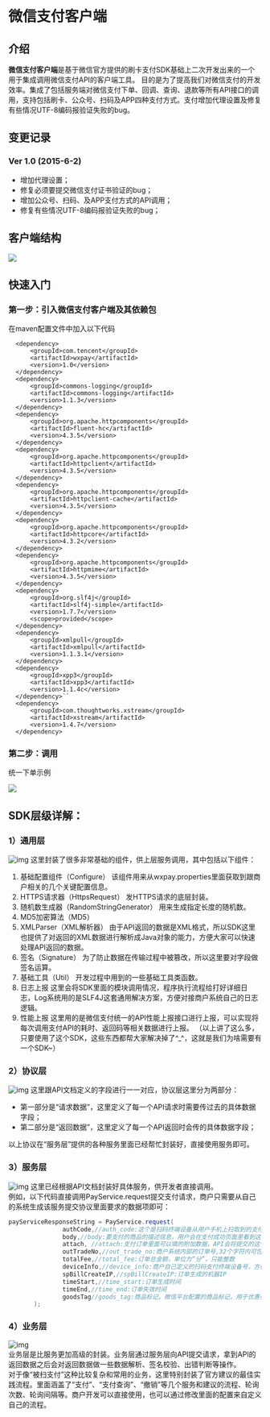 # 微信支付客户端

## 介绍 

 **微信支付客户端**是基于微信官方提供的刷卡支付SDK基础上二次开发出来的一个用于集成调用微信支付API的客户端工具。 目的是为了提高我们对微信支付的开发效率。集成了包括服务端对微信支付下单、回调、查询、退款等所有API接口的调用，支持包括刷卡、公众号、扫码及APP四种支付方式。支付增加代理设置及修复有些情况UTF-8编码报验证失败的bug。

## 变更记录 

### Ver 1.0 (2015-6-2)
 * 增加代理设置；
 * 修复必须要提交微信支付证书验证的bug；
 * 增加公众号、扫码、及APP支付方式的API调用；
 * 修复有些情况UTF-8编码报验证失败的bug；


## 客户端结构 

![](http://i.imgur.com/ItGmuuS.png)

## 快速入门 

### 第一步：引入微信支付客户端及其依赖包 

在maven配置文件中加入以下代码

 ```
   <dependency>
       <groupId>com.tencent</groupId>
       <artifactId>wxpay</artifactId>
       <version>1.0</version>
   </dependency>
   <dependency>
       <groupId>commons-logging</groupId>
       <artifactId>commons-logging</artifactId>
       <version>1.1.3</version>
   </dependency>
   <dependency>
       <groupId>org.apache.httpcomponents</groupId>
       <artifactId>fluent-hc</artifactId>
       <version>4.3.5</version>
   </dependency>
   <dependency>
       <groupId>org.apache.httpcomponents</groupId>
       <artifactId>httpclient</artifactId>
       <version>4.3.5</version>
   </dependency>
   <dependency>
       <groupId>org.apache.httpcomponents</groupId>
       <artifactId>httpclient-cache</artifactId>
       <version>4.3.5</version>
   </dependency>
   <dependency>
       <groupId>org.apache.httpcomponents</groupId>
       <artifactId>httpcore</artifactId>
       <version>4.3.2</version>
   </dependency>
   <dependency>
       <groupId>org.apache.httpcomponents</groupId>
       <artifactId>httpmime</artifactId>
       <version>4.3.5</version>
   </dependency>
   <dependency>
       <groupId>org.slf4j</groupId>
       <artifactId>slf4j-simple</artifactId>
       <version>1.7.7</version>
       <scope>provided</scope>
   </dependency>
   <dependency>
       <groupId>xmlpull</groupId>
       <artifactId>xmlpull</artifactId>
       <version>1.1.3.1</version>
   </dependency>
   <dependency>
       <groupId>xpp3</groupId>
       <artifactId>xpp3</artifactId>
       <version>1.1.4c</version>
   </dependency>``
   <dependency>
       <groupId>com.thoughtworks.xstream</groupId>
       <artifactId>xstream</artifactId>
       <version>1.4.7</version>
   </dependency>
```

### 第二步：调用 

统一下单示例

![](http://i.imgur.com/KKrUEFZ.png)

## SDK层级详解：

### 1）通用层

![img](https://raw.githubusercontent.com/grz/wxpay_scanpay_java_sdk_proj/master/docs/asset/common_layer.png "common_layer") 
这里封装了很多非常基础的组件，供上层服务调用，其中包括以下组件：  

1.  基础配置组件（Configure）
该组件用来从wxpay.properties里面获取到跟商户相关的几个关键配置信息。
2.  HTTPS请求器（HttpsRequest）
发HTTPS请求的底层封装。
3.  随机数生成器（RandomStringGenerator）
用来生成指定长度的随机数。
4.  MD5加密算法（MD5）
5.  XMLParser（XML解析器）
由于API返回的数据是XML格式，所以SDK这里也提供了对返回的XML数据进行解析成Java对象的能力，方便大家可以快速处理API返回的数据。
6.  签名（Signature）
为了防止数据在传输过程中被篡改，所以这里要对字段做签名运算。
7.  基础工具（Util）
开发过程中用到的一些基础工具类函数。
8.  日志上报
这里会将SDK里面的模块调用情况，程序执行流程给打好详细日志，Log系统用的是SLF4J这套通用解决方案，方便对接商户系统自己的日志逻辑。
9.  性能上报
这里用的是微信支付统一的API性能上报接口进行上报，可以实现将每次调用支付API的耗时、返回码等相关数据进行上报。
（以上讲了这么多，只要使用了这个SDK，这些东西都帮大家解决掉了^_^，这就是我们为啥需要有一个SDK~）

### 2）协议层

![img](https://raw.githubusercontent.com/grz/wxpay_scanpay_java_sdk_proj/master/docs/asset/protocol_layer.png "protocol_layer")
这里跟API文档定义的字段进行一一对应，协议层这里分为两部分：  

*   第一部分是“请求数据”，这里定义了每一个API请求时需要传过去的具体数据字段；  
*   第二部分是“返回数据”，这里定义了每一个API返回时会传的具体数据字段；

以上协议在“服务层”提供的各种服务里面已经帮忙封装好，直接使用服务即可。

### 3）服务层

![img](https://raw.githubusercontent.com/grz/wxpay_scanpay_java_sdk_proj/master/docs/asset/service_layer.png "service_layer")
这里已经根据API文档封装好具体服务，供开发者直接调用。  
例如，以下代码直接调用PayService.request提交支付请求，商户只需要从自己的系统生成该服务提交协议里面要求的数据项即可：  

```java
payServiceResponseString = PayService.request(
               authCode,//auth_code:这个是扫码终端设备从用户手机上扫取到的支付授权号，这个号是跟用户用来支付的银行卡绑定的，有效期是1分钟
               body,//body:要支付的商品的描述信息，用户会在支付成功页面里看到这个信息
               attach, //attach:支付订单里面可以填的附加数据，API会将提交的这个附加数据原样返回，有助于商户自己可以注明该笔消费的具体内容，方便后续的运营和记录
               outTradeNo,//out_trade_no:商户系统内部的订单号,32个字符内可包含字母, [确保在商户系统唯一]
               totalFee,//total_fee:订单总金额，单位为“分”，只能整数
               deviceInfo,//device_info:商户自己定义的扫码支付终端设备号，方便追溯这笔交易发生在哪台终端设备上
               spBillCreateIP,//spBillCreateIP:订单生成的机器IP
               timeStart,//time_start:订单生成时间
               timeEnd,//time_end:订单失效时间
               goodsTag//goods_tag:商品标记，微信平台配置的商品标记，用于优惠券或者满减使用
       );
```

### 4）业务层
![img](https://raw.githubusercontent.com/grz/wxpay_scanpay_java_sdk_proj/master/docs/asset/business_layer.png "business_layer")  
业务层是比服务更加高级的封装。业务层通过服务层向API提交请求，拿到API的返回数据之后会对返回数据做一些数据解析、签名校验、出错判断等操作。  
对于像“被扫支付”这种比较复杂和常用的业务，这里特别封装了官方建议的最佳实践流程。里面涵盖了“支付”、“支付查询”、“撤销”等几个服务和建议的流程、轮询次数、轮询间隔等。商户开发可以直接使用，也可以通过修改里面的配置来自定义自己的流程。

